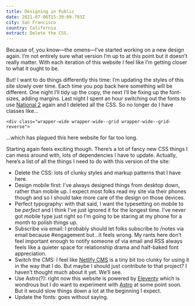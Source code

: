```yaml
---
title: Designing in Public
date: 2021-07-06T15:39:09.793Z
city: San Francisco
country: California
extract: Delete the CSS.
---
```

Because of, you know—the omens—I’ve started working on a new design again. I’m not entirely sure what version I’m up to at this point but it doesn’t really matter. With each iteration of this website I feel like I’m getting closer to what it ought to be. 

But! I want to do things differently this time: I’m updating the styles of this site slowly over time. Each time you pop back here something will be different. One night I’ll tidy up the copy, the next I’ll be fixing up the font-sizes, adding margins. Last night I spent an hour switching out the fonts to use [National 2](https://klim.co.nz/retail-fonts/national-2/) again and I deleted all the CSS. So no longer do I have classes like...

```
<div class="wrapper-wide wrapper-wide--grid wrapper-wide--grid-reverse">
``` 

...which has plagued this here website for far too long. 

Starting again feels exciting though. There’s a lot of fancy new CSS things I can mess around with, lots of dependencies I have to update. Actually, here’s a list of all the things I need to do with this version of the site:

- Delete the CSS: lots of clunky styles and markup patterns that I have here.
- Design mobile first: I’ve always designed things from desktop down, rather than mobile up. I expect most folks read my site via their phones though and so I should take more care of the design on those devices.
- Perfect typography: with that said, I want the typesetting on mobile to be _perfect_ and I think I’ve just ignored it for the longest time. I’ve never got mobile type just right so I’m going to be staring at my phone for a month to polish things up.
- Subscribe via email: I probably should let folks subscribe to /notes via email because #engagement but...it feels wrong. My rants here don’t feel important enough to notify someone of via email and RSS always feels like a quieter space for relationship drama and half-baked font appreciation.
- Switch the CMS: I feel like [Netlify CMS](https://www.netlifycms.org/) is a tiny bit too clunky for using it in the way that I do. But maybe I should just contribute to that project? I haven’t thought much about it yet. We’ll see.
- Use Astro(?): right now this website is powered by [Eleventy](https://www.11ty.dev/) which is wondrous but I do want to experiment with [Astro](https://astro.build/) at some point soon. But it would slow things down a lot at the beginning I expect.
- Update the fonts: goes without saying.

